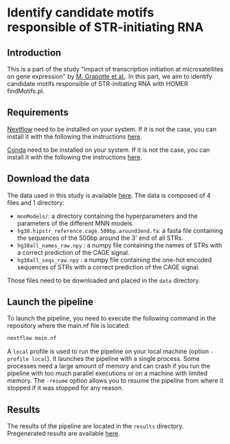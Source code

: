 # Identify candidate motifs responsible of STR-initiating RNA

## Introduction

This is a part of the study "Impact of transcription initiation at microsatellites on gene expression" by [M. Grapotte et al.](https://plmlatex.math.cnrs.fr/project/6352614c3e03ed92d5ea13ea). In this part, we aim to identify candidate motifs responsible of STR-initiating RNA with HOMER findMotifs.pl.

## Requirements

[Nextflow](https://www.nextflow.io/) need to be installed on your system. If it is not the case,  you can install it with the following the instructions [here](https://www.nextflow.io/docs/latest/getstarted.html#installation).

[Conda](https://docs.conda.io/en/latest/) need to be installed on your system. If it is not the case, you can install it with the following the instructions [here](https://docs.conda.io/projects/conda/en/latest/user-guide/install/index.html).

## Download the data

The data used in this study is available [here](liketotheData). The data is composed of 4 files and 1 directory:

- `mnnModels/`: a directory containing the hyperparameters and the parameters of the different MNN models.
- `hg38.hipstr_reference.cage.500bp.around3end.fa`: a fasta file containing the sequences of the 500bp around the 3' end of all STRs.
- `hg38all_names_raw.npy` : a numpy file containing the names of STRs with a correct prediction of the CAGE signal.
- `hg38all_seqs_raw.npy` : a numpy file containing the one-hot encoded sequences of STRs with a correct prediction of the CAGE signal.

Those files need to be downloaded and placed in the `data` directory.

## Launch the pipeline

To launch the pipeline, you need to execute the following command in the repository where the main.nf file is located:

```bash
nextflow main.nf
```

A `local` profile is used to run the pipeline on your local machine (option `-profile local`). It launches the pipeline with a single process. Some processes need a large amount of memory and can crash if you run the pipeline with too much parallel executions or on a machine with limited memory. The `-resume` option allows you to resume the pipeline from where it stopped if it was stopped for any reason.

## Results

The results of the pipeline are located in the `results` directory. Pregenerated results are available [here](linktotheResults).